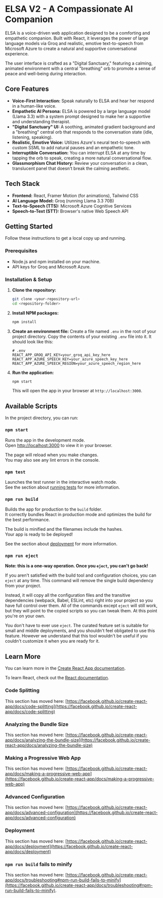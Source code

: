 # ELSA V2 - A Compassionate AI Companion

ELSA is a voice-driven web application designed to be a comforting and empathetic companion. Built with React, it leverages the power of large language models via Groq and realistic, emotive text-to-speech from Microsoft Azure to create a natural and supportive conversational experience.

The user interface is crafted as a "Digital Sanctuary," featuring a calming, animated environment with a central "breathing" orb to promote a sense of peace and well-being during interaction.


## Core Features

- **Voice-First Interaction:** Speak naturally to ELSA and hear her respond in a human-like voice.
- **Empathetic AI Persona:** ELSA is powered by a large language model (Llama 3.3) with a system prompt designed to make her a supportive and understanding therapist.
- **"Digital Sanctuary" UI:** A soothing, animated gradient background and a "breathing" central orb that responds to the conversation state (idle, listening, speaking).
- **Realistic, Emotive Voice:** Utilizes Azure's neural text-to-speech with custom SSML to add natural pauses and an empathetic tone.
- **Interruptible Conversation:** You can interrupt ELSA at any time by tapping the orb to speak, creating a more natural conversational flow.
- **Glassmorphism Chat History:** Review your conversation in a clean, translucent panel that doesn't break the calming aesthetic.

## Tech Stack

- **Frontend:** React, Framer Motion (for animations), Tailwind CSS
- **AI Language Model:** Groq (running Llama 3.3 70B)
- **Text-to-Speech (TTS):** Microsoft Azure Cognitive Services
- **Speech-to-Text (STT):** Browser's native Web Speech API

## Getting Started

Follow these instructions to get a local copy up and running.

### Prerequisites

- Node.js and npm installed on your machine.
- API keys for Groq and Microsoft Azure.

### Installation & Setup

1.  **Clone the repository:**
    ```sh
    git clone <your-repository-url>
    cd <repository-folder>
    ```

2.  **Install NPM packages:**
    ```sh
    npm install
    ```

3.  **Create an environment file:**
    Create a file named `.env` in the root of your project directory. Copy the contents of your existing `.env` file into it. It should look like this:

    ```env
    # .env
    REACT_APP_GROQ_API_KEY=your_groq_api_key_here
    REACT_APP_AZURE_SPEECH_KEY=your_azure_speech_key_here
    REACT_APP_AZURE_SPEECH_REGION=your_azure_speech_region_here
    ```

4.  **Run the application:**
    ```sh
    npm start
    ```
    This will open the app in your browser at `http://localhost:3000`.

## Available Scripts

In the project directory, you can run:

### `npm start`

Runs the app in the development mode.\
Open [http://localhost:3000](http://localhost:3000) to view it in your browser.

The page will reload when you make changes.\
You may also see any lint errors in the console.

### `npm test`

Launches the test runner in the interactive watch mode.\
See the section about [running tests](https://facebook.github.io/create-react-app/docs/running-tests) for more information.

### `npm run build`

Builds the app for production to the `build` folder.\
It correctly bundles React in production mode and optimizes the build for the best performance.

The build is minified and the filenames include the hashes.\
Your app is ready to be deployed!

See the section about [deployment](https://facebook.github.io/create-react-app/docs/deployment) for more information.

### `npm run eject`

**Note: this is a one-way operation. Once you `eject`, you can't go back!**

If you aren't satisfied with the build tool and configuration choices, you can `eject` at any time. This command will remove the single build dependency from your project.

Instead, it will copy all the configuration files and the transitive dependencies (webpack, Babel, ESLint, etc) right into your project so you have full control over them. All of the commands except `eject` will still work, but they will point to the copied scripts so you can tweak them. At this point you're on your own.

You don't have to ever use `eject`. The curated feature set is suitable for small and middle deployments, and you shouldn't feel obligated to use this feature. However we understand that this tool wouldn't be useful if you couldn't customize it when you are ready for it.

## Learn More

You can learn more in the [Create React App documentation](https://facebook.github.io/create-react-app/docs/getting-started).

To learn React, check out the [React documentation](https://reactjs.org/).

### Code Splitting

This section has moved here: [https://facebook.github.io/create-react-app/docs/code-splitting](https://facebook.github.io/create-react-app/docs/code-splitting)

### Analyzing the Bundle Size

This section has moved here: [https://facebook.github.io/create-react-app/docs/analyzing-the-bundle-size](https://facebook.github.io/create-react-app/docs/analyzing-the-bundle-size)

### Making a Progressive Web App

This section has moved here: [https://facebook.github.io/create-react-app/docs/making-a-progressive-web-app](https://facebook.github.io/create-react-app/docs/making-a-progressive-web-app)

### Advanced Configuration

This section has moved here: [https://facebook.github.io/create-react-app/docs/advanced-configuration](https://facebook.github.io/create-react-app/docs/advanced-configuration)

### Deployment

This section has moved here: [https://facebook.github.io/create-react-app/docs/deployment](https://facebook.github.io/create-react-app/docs/deployment)

### `npm run build` fails to minify

This section has moved here: [https://facebook.github.io/create-react-app/docs/troubleshooting#npm-run-build-fails-to-minify](https://facebook.github.io/create-react-app/docs/troubleshooting#npm-run-build-fails-to-minify).